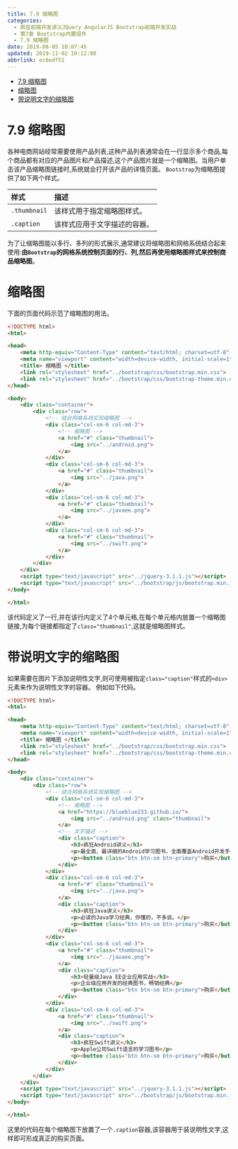 ```yaml
---
title: 7.9 缩略图
categories: 
  - 疯狂前端开发讲义JQuery AngularJS Bootstrap前端开发实战
  - 第7章 Bootstrap内置组件
  - 7.9 缩略图
date: 2019-08-05 10:07:45
updated: 2019-11-02 10:12:08
abbrlink: ec6edf51
---
```

<div id='my_toc'>

- [7.9 缩略图](/JavaReadingNotes/ec6edf51/#7-9-缩略图)
- [缩略图](/JavaReadingNotes/ec6edf51/#缩略图)
- [带说明文字的缩略图](/JavaReadingNotes/ec6edf51/#带说明文字的缩略图)

</div>
<!--more-->
<script>if (navigator.platform.toLowerCase() == 'win32'){document.getElementById('my_toc').style.display = 'none';}</script>

<!--end-->
<!--SSTStart-->
# 7.9 缩略图 #
各种电商网站经常需要使用产品列表,这种产品列表通常会在一行显示多个商品,每个商品都有对应的产品图片和产品描述,这个产品图片就是一个缩略图。当用户单击该产品缩略图链接时,系统就会打开该产品的详情页面。
`Bootstrap`为缩略图提供了如下两个样式。

|样式|描述|
|:---|:---|
|`.thumbnail`|该样式用于指定缩略图样式。|
|`.caption`|该样式应用于文字描述的容器。|
为了让缩略图能以多行、多列的形式展示,通常建议将缩略图和网格系统结合起来使用:**由`Bootstrap`的网格系统控制页面的行、列,然后再使用缩略图样式来控制商品缩略图**。
# 缩略图 #
下面的页面代码示范了缩略图的用法。
```html
<!DOCTYPE html>
<html>

<head>
	<meta http-equiv="Content-Type" content="text/html; charset=utf-8" />
	<meta name="viewport" content="width=device-width, initial-scale=1">
	<title> 缩略图 </title>
	<link rel="stylesheet" href="../bootstrap/css/bootstrap.min.css">
	<link rel="stylesheet" href="../bootstrap/css/bootstrap-theme.min.css">
</head>

<body>
	<div class="container">
		<div class="row">
			<!-- 结合网格系统实现缩略图 -->
			<div class="col-sm-6 col-md-3">
				<!-- 缩略图 -->
				<a href="#" class="thumbnail">
					<img src="../android.png">
				</a>
			</div>
			<div class="col-sm-6 col-md-3">
				<a href="#" class="thumbnail">
					<img src="../java.png">
				</a>
			</div>
			<div class="col-sm-6 col-md-3">
				<a href="#" class="thumbnail">
					<img src="../javaee.png">
				</a>
			</div>
			<div class="col-sm-6 col-md-3">
				<a href="#" class="thumbnail">
					<img src="../swift.png">
				</a>
			</div>
		</div>
	</div>
	<script type="text/javascript" src="../jquery-3.1.1.js"></script>
	<script type="text/javascript" src="../bootstrap/js/bootstrap.min.js"></script>
</body>

</html>
```
该代码定义了一行,并在该行内定义了4个单元格,在每个单元格内放置一个缩略图链接,为每个链接都指定了`class="thumbnail"`,这就是缩略图样式。
# 带说明文字的缩略图 #
如果需要在图片下添加说明性文字,则可使用被指定`class="caption"`样式的`<div>`元素来作为说明性文字的容器。
例如如下代码。
```html
<!DOCTYPE html>
<html>

<head>
	<meta http-equiv="Content-Type" content="text/html; charset=utf-8" />
	<meta name="viewport" content="width=device-width, initial-scale=1">
	<title> 缩略图 </title>
	<link rel="stylesheet" href="../bootstrap/css/bootstrap.min.css">
	<link rel="stylesheet" href="../bootstrap/css/bootstrap-theme.min.css">
</head>

<body>
	<div class="container">
		<div class="row">
			<!-- 结合网格系统实现缩略图 -->
			<div class="col-sm-6 col-md-3">
				<!-- 缩略图 -->
				<a href="https://blueblue233.github.io/">
					<img src="../android.png" class="thumbnail">
				</a>
				<!-- 文字描述 -->
				<div class="caption">
					<h3>疯狂Android讲义</h3>
					<p>最全面、最详细的Android学习图书，全面覆盖Android开发手册</p>
					<p><button class="btn btn-sm btn-primary">购买</button></p>
				</div>
			</div>
			<div class="col-sm-6 col-md-3">
				<a href="#" class="thumbnail">
					<img src="../java.png">
				</a>
				<div class="caption">
					<h3>疯狂Java讲义</h3>
					<p>必读的Java学习经典，你懂的，不多说。</p>
					<p><button class="btn btn-sm btn-primary">购买</button></p>
				</div>
			</div>
			<div class="col-sm-6 col-md-3">
				<a href="#" class="thumbnail">
					<img src="../javaee.png">
				</a>
				<div class="caption">
					<h3>轻量级Java EE企业应用实战</h3>
					<p>企业级应用开发的经典图书，畅销经典</p>
					<p><button class="btn btn-sm btn-primary">购买</button></p>
				</div>
			</div>
			<div class="col-sm-6 col-md-3">
				<a href="#" class="thumbnail">
					<img src="../swift.png">
				</a>
				<div class="caption">
					<h3>疯狂Swift讲义</h3>
					<p>Apple公司Swift语言的学习图书</p>
					<p><button class="btn btn-sm btn-primary">购买</button></p>
				</div>
			</div>
		</div>
	</div>
	<script type="text/javascript" src="../jquery-3.1.1.js"></script>
	<script type="text/javascript" src="../bootstrap/js/bootstrap.min.js"></script>
</body>

</html>
```
这里的代码在每个缩略图下放置了一个`.caption`容器,该容器用于装说明性文字,这样即可形成真正的购买页面。
<!--SSTStop-->

